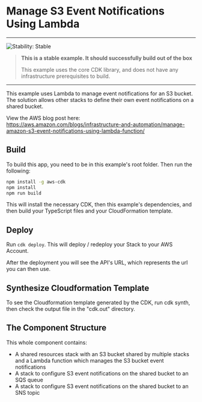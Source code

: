 # Manage S3 Event Notifications Using Lambda
<!--BEGIN STABILITY BANNER-->
---

![Stability: Stable](https://img.shields.io/badge/stability-Stable-success.svg?style=for-the-badge)

> **This is a stable example. It should successfully build out of the box**
>
> This example uses the core CDK library, and does not have any infrastructure prerequisites to build.

---
<!--END STABILITY BANNER-->

This example uses Lambda to manage event notifications for an S3 bucket. The solution allows other stacks to define their own event notifications on a shared bucket.

View the AWS blog post here: https://aws.amazon.com/blogs/infrastructure-and-automation/manage-amazon-s3-event-notifications-using-lambda-function/

## Build
To build this app, you need to be in this example's root folder. Then run the following:
```bash
npm install -g aws-cdk
npm install
npm run build
```
This will install the necessary CDK, then this example's dependencies, and then build your TypeScript files and your CloudFormation template.

## Deploy
Run ```cdk deploy```. This will deploy / redeploy your Stack to your AWS Account.

After the deployment you will see the API's URL, which represents the url you can then use.

## Synthesize Cloudformation Template
To see the Cloudformation template generated by the CDK, run cdk synth, then check the output file in the "cdk.out" directory.

## The Component Structure
This whole component contains:
* A shared resources stack with an S3 bucket shared by multiple stacks and a Lambda function which manages the S3 bucket event notifications
* A stack to configure S3 event notifications on the shared bucket to an SQS queue
* A stack to configure S3 event notifications on the shared bucket to an SNS topic
